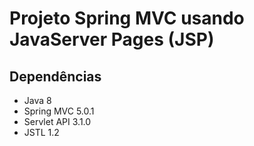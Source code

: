 # Projeto Spring MVC usando JavaServer Pages (JSP)

## Dependências
- Java 8
- Spring MVC 5.0.1
- Servlet API 3.1.0
- JSTL 1.2
